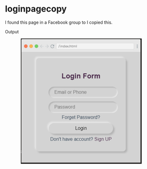# loginpagecopy
I found this page in a Facebook group to I copied this.

Output
<p align="center">
  <a href="https://storybook.js.org/">
    <img src="https://raw.githubusercontent.com/ibrahimshaan0/loginpagecopy/main/loginpagecopy.PNG" alt="Storybook" width="400" />
  </a>
</p>
